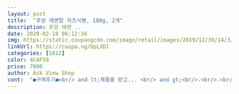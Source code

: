 ```yaml
---
layout: post 
title:  "후앙 에멘탈 치즈식빵, 180g, 2개" 
description: 후앙 에멘 ..
date: 2020-02-18 06:12:34 
img: https://static.coupangcdn.com/image/retail/images/2019/12/30/14/3/038e2f86-ac9d-491f-b0c6-27035b09ad72.jpg 
linkUrl: https://coupa.ng/bpLXDl 
categories: [1012] 
color: 4CAF50 
price: 7800 
author: Ask View Shop 
cont:  "●구매후기●<br/> and lt;제품을 받고... <br/> and gt;<br/>.<br/>.<br/> 오오.<br/>.<br/> 실하다 치즈향이 너무좋은데?바로 생각이 들었어요<br/>.<br/> ★바게트는 바삭한 맛이 은근 중독성이 있네요<br/>.<br/> ★우유나 다른 음료와 함께 먹으면 간식으로 충분하네요^^<br/>.<br/> ★치즈빵은 치즈가 아주 넉넉히 들어있고 빵 자체가 쫄깃해요.<br/><br/>.<br/> ★포장부터가 너무 마음에 들어 사고 싶었어요.<br/><br/>ㅎㅎ후기사진들을봐도 자세히나와있는게 없는것같아서ㅠ제가 여러방면으로 좀더 선명히 찍어봤어요ㅋㅋ처음 썰고 속을봤을때<br/>가격대가 저렴한것도 아니었지만, 항상볼때마다 품절이어서<br/>강추<br/>궁금해서 한번 사먹어봤지만 혼자먹기에는 너무 느끼하고<br/>그냥먹기에는 안에들은 치즈가 굳어있을것같아 렌지에 1분정도 돌렸죠<br/>그런데 딱!! 기간한정특가로 5,460원으로 구매를 했어요!!<br/>그리고 치즈가 정말~~~~많아요 ㅋㅋ사진에보이는것처럼<br/>너무 너~무 궁금했던 빵이에요<br/>너무맛있어서 바로그자리에서 순삭했다 요런평들이 있었기에ㅋㅋ<br/>더 사고픈 욕구가 생겨만 갔던것같아요<br/>로켓프레쉬로 새벽5시에 도착을해서 오후에먹어봤어용<br/>배송시킨   빵중에  젤 맛나네요<br/>부드럽고 촉촉하고   맛있어요<br/>빵반 치즈반 !! 치즈를 마구 때려넣은듯한ㅋㅋㅋㄲ<br/>빵이 의외로 작지않아요 생각보다 크답니다ㅋㅋ<br/>아메랑 네조각은 순식간에먹다가<br/>앞으로 자주 먹을맛!이네욤<br/>얼큰한컵라면 하나 깟네요ㅋㅋㅋㅋㅋ<br/>에멘탈치즈가 무슨맛이었지... <br/>싶었는데 한입 딱 먹으니... <br/>치즈의맛이<br/>에멘탈치즈가 생소하기도하고(?) 자주먹게될진모르겠지만<br/>요즘 아이들이 집에 있는 관계로 간식거리들을 물색하는 게 일이네요.<br/><br/>이렇게보면 7,800원도 저렴한편인것같아요<br/>이빵은 우유가아닌.<br/> 따뜻한 아메리카노랑 먹으면 어울리네요<br/>일단 후앙이라는 브랜드를 접하게 되면서 많은 후기들을 먼저 읽어보았어요.<br/><br/>일단!<br/>점점느끼해져만가서.<br/>.<br/>나중엔 딸기잼을 발라먹다가 다먹고<br/>지퍼팩으로 먹고 남으면 냉동실에 보관도 가능해요.<br/><br/>치즈좋아하시는분들은 꼭 구매해서 드셔보세요<br/>한번쯤 또 생각나서 구매할것같아요~<br/>할렐루야 and gt;0 and lt;/<br/>후앙빵 중에서도 치즈가 들어있는 식빵과 마늘 바게트는 아주 인기 메뉴네요.<br/><br/>흔한치즈맛은아니지만, 저희가 일상에서 한번쯤은 접해봤을듯한 그런맛이에요ㅋㅋㅋㅋ 풍미가 깊고여 빵은 촉촉하고 부드러웠어요<br/>" 
---
```

